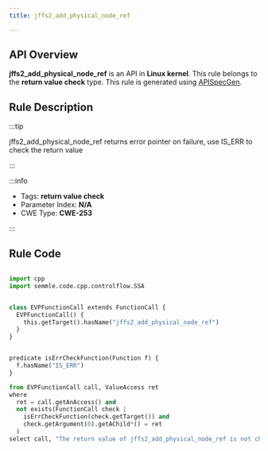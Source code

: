 ```yaml
---
title: jffs2_add_physical_node_ref

---
```



## API Overview
**jffs2_add_physical_node_ref** is an API in **Linux kernel**. This rule belongs to the **return value check** type. This rule is generated using [APISpecGen](../../tools/APISpecGen).
## Rule Description

:::tip

jffs2_add_physical_node_ref returns error pointer on failure, use IS_ERR to check the return value

:::

:::info

- Tags: **return value check**
- Parameter Index: **N/A**
- CWE Type: **CWE-253**

:::

## Rule Code
```python

import cpp
import semmle.code.cpp.controlflow.SSA


class EVPFunctionCall extends FunctionCall {
  EVPFunctionCall() {
    this.getTarget().hasName("jffs2_add_physical_node_ref")
  }
}


predicate isErrCheckFunction(Function f) {
  f.hasName("IS_ERR") 
}

from EVPFunctionCall call, ValueAccess ret
where
  ret = call.getAnAccess() and
  not exists(FunctionCall check |
    isErrCheckFunction(check.getTarget()) and
    check.getArgument(0).getAChild*() = ret
  )
select call, "The return value of jffs2_add_physical_node_ref is not checked with IS_ERR."
    
```